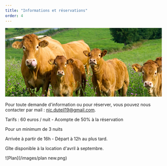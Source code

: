 ```yaml
---
title: "Informations et réservations"
order: 4
---
```

![Vaches limousines](/images/vaches2.jpg)

Pour toute demande d'information ou pour réserver, vous pouvez nous contacter par mail : nic.duteil19@gmail.com.

Tarifs : 60 euros / nuit - Acompte de 50% à la réservation

Pour un minimum de 3 nuits

Arrivée à partir de 16h - Départ à 12h au plus tard.

Gîte disponible à la location d'avril à septembre.



![Plan](/images/plan new.png) 